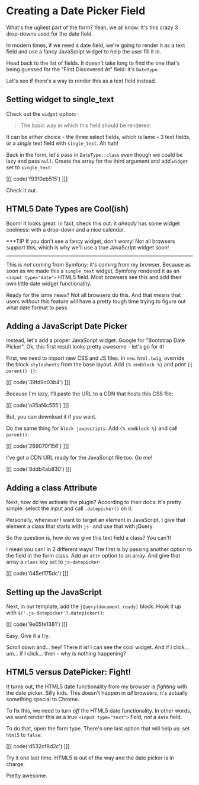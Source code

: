 # Creating a Date Picker Field

What's the ugliest part of the form? Yeah, we all know. It's this crazy 3 drop-downs
used for the date field.

In modern times, if we need a date field, we're going to render it as a text field
and use a fancy JavaScript widget to help the user fill it in.

Head back to the list of fields. It doesn't take long to find the one that's being
guessed for the "First Discovered At" field: it's `DateType`.

Let's see if there's a way to render this as a text field instead.

## Setting widget to single_text

Check out the `widget` option:

> The basic way in which this field should be rendered.

It can be either choice - the three select fields, which is lame - 3 text fields,
or a *single* text field with `single_text`. Ah hah!

Back in the form, let's pass in `DateType::class` *even* though we could be lazy
and pass `null`. Create the array for the third argument and add `widget` set
to `single_text`:

[[[ code('f93f0eb515') ]]]

Check it out.

## HTML5 Date Types are Cool(ish)

Boom! It looks great. In fact, check this out: it *already* has some widget coolness:
with a drop-down and a nice calendar.

***TIP
If you don't see a fancy widget, don't worry! Not all browsers support this, which
is why we'll use a true JavaScript widget soon!
***

This is *not* coming from Symfony: it's coming from my browser. Because as soon as
we made this a `single_text` widget, Symfony rendered it as an `<input type="date">`
HTML5 field. Most browsers see this and add their own little date widget functionality.

Ready for the lame news? Not all browsers do this. And that means that users *without*
this feature will have a pretty tough time trying to figure out what date format
to pass.

## Adding a JavaScript Date Picker

Instead, let's add a proper JavaScript widget. Google for "Bootstrap Date Picker".
Ok, this first result looks pretty awesome - let's go for it!

First, we need to import new CSS and JS files. In `new.html.twig`, override the
block `stylesheets` from the base layout. Add `{% endblock %}` and print `{{ parent() }}`:

[[[ code('39fd9c03b4') ]]]

Because I'm lazy, I'll paste the URL to a CDN that hosts this CSS file:

[[[ code('a35af4c555') ]]]

But, you can download it if you want.

Do the same thing for `block javascripts`. Add `{% endblock %}` and call `parent()`:

[[[ code('269070f156') ]]]

I've got a CDN URL ready for the JavaScript file too. Go me!

[[[ code('8ddb4ab830') ]]]

## Adding a class Attribute

Next, how do we activate the plugin? According to their docs: it's pretty simple:
select the input and call `.datepicker()` on it.

Personally, whenever I want to target an element in JavaScript, I give that element
a class that starts with `js-` and use that with jQuery.

So the question is, how do we give this text field a class? You can't!

I mean you can! In 2 different ways! The first is by passing another option to the
field in the form class. Add an `attr` option to an array. And give that array
a `class` key set to `js-datepicker`:

[[[ code('045ef175dc') ]]]

## Setting up the JavaScript

Next, in our template, add the `jQuery(document.ready)` block. Hook it up with
`$('.js-datepicker').datepicker()`:

[[[ code('9e05fe1381') ]]]

Easy. Give it a try.

Scroll down and... hey! There it is! I can see the cool widget. And if I click...
um... if I click... then - why is nothing happening?

## HTML5 versus DatePicker: Fight!

It turns out, the HTML5 date functionality from my browser is *fighting* with the
date picker. Silly kids. This doesn't happen in *all* browsers, it's actually something
special to Chrome.

To fix this, we need to turn *off* the HTML5 date functionality. In other words,
we want render this as a true `<input type="text">` field, *not* a `date` field.

To do that, open the form type. There's one last option that will help us: set
`html5` to `false`:

[[[ code('d532cf8d2c') ]]]

Try it one last time. HTML5 is out of the way and the date picker is in charge.

Pretty awesome.
